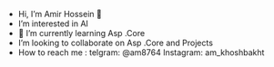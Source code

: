 -  Hi, I’m Amir Hossein 👋
-   I’m interested in AI
- 🌱 I’m currently learning Asp .Core
-   I’m looking to collaborate on Asp .Core and Projects
- How to reach me :
telgram: @am8764
Instagram: am_khoshbakht

 
